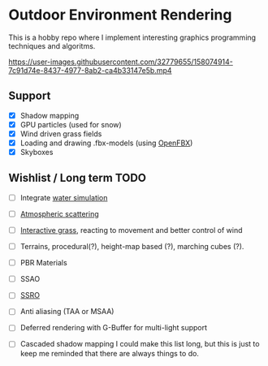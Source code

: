 # Outdoor Environment Rendering
This is a hobby repo where I implement interesting graphics programming techniques and algoritms.

https://user-images.githubusercontent.com/32779655/158074914-7c91d74e-8437-4977-8ab2-ca4b33147e5b.mp4

## Support
- [x] Shadow mapping  
- [x] GPU particles (used for snow) 
- [x] Wind driven grass fields
- [x] Loading and drawing .fbx-models (using [OpenFBX](https://github.com/nem0/OpenFBX/blob/master/src/ofbx.h))
- [x] Skyboxes 

## Wishlist / Long term TODO
- [ ] Integrate [water simulation](https://github.com/raaavioli/WaterRendering)
- [ ] [Atmospheric scattering](https://developer.nvidia.com/gpugems/gpugems2/part-ii-shading-lighting-and-shadows/chapter-16-accurate-atmospheric-scattering)
- [ ] [Interactive grass](https://www.youtube.com/watch?v=MKX45_riWQA), reacting to movement and better control of wind 
- [ ] Terrains, procedural(?), height-map based (?), marching cubes (?).
- [ ] PBR Materials
- [ ] SSAO
- [ ] [SSRO](https://dl.acm.org/doi/10.1145/1667146.1667188)
- [ ] Anti aliasing (TAA or MSAA)
- [ ] Deferred rendering with G-Buffer for multi-light support
- [ ] Cascaded shadow mapping
I could make this list long, but this is just to keep me reminded that there are always things to do.


